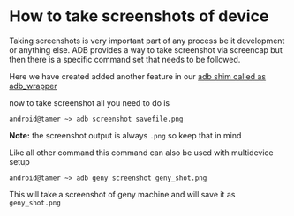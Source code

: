 # How to take screenshots of device

Taking screenshots is very important part of any process be it development or anything else. ADB provides a way to take screenshot via screencap but then there is a specific command set that needs to be followed.

Here we have created added another feature in our [adb shim called as adb_wrapper](https://github.com/AndroidTamer/adb_wrapper/) 

now to take screenshot all you need to do is 

```
android@tamer ~> adb screenshot savefile.png
```

__Note:__ the screenshot output is always `.png` so keep that in mind

Like all other command this command can also be used with multidevice setup

```
android@tamer ~> adb geny screenshot geny_shot.png
```

This will take a screenshot of geny machine and will save it as `geny_shot.png`


